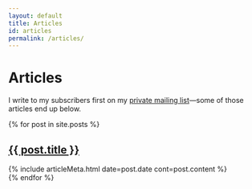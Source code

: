 ```yaml
---
layout: default
title: Articles
id: articles
permalink: /articles/
---
```


# Articles

I write to my subscribers first on my [private mailing list](/signup/)&mdash;some of those articles end up below.

<div>
{% for post in site.posts %}
	<div class="articleList-article">
		<h2 class="articleList-articleTitle"><a href="{{ post.url }}">{{ post.title }}</a></h2>
		{% include articleMeta.html date=post.date cont=post.content %}
	</div>
{% endfor %}
</div>